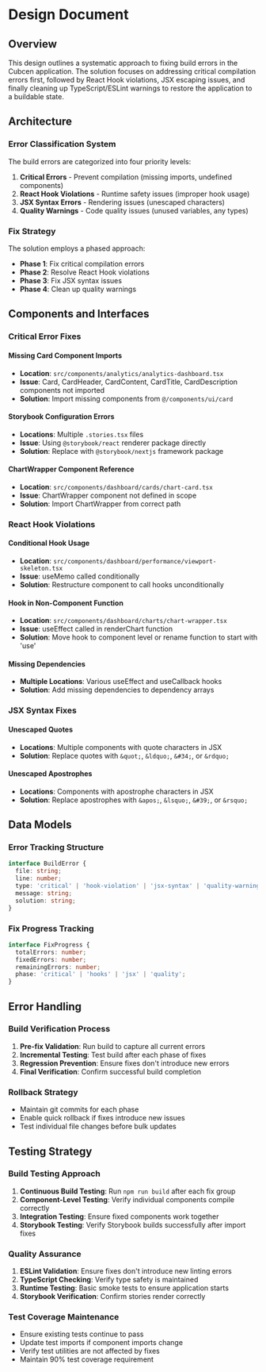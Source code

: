 # Design Document

## Overview

This design outlines a systematic approach to fixing build errors in the Cubcen application. The solution focuses on addressing critical compilation errors first, followed by React Hook violations, JSX escaping issues, and finally cleaning up TypeScript/ESLint warnings to restore the application to a buildable state.

## Architecture

### Error Classification System

The build errors are categorized into four priority levels:

1. **Critical Errors** - Prevent compilation (missing imports, undefined components)
2. **React Hook Violations** - Runtime safety issues (improper hook usage)
3. **JSX Syntax Errors** - Rendering issues (unescaped characters)
4. **Quality Warnings** - Code quality issues (unused variables, any types)

### Fix Strategy

The solution employs a phased approach:
- **Phase 1**: Fix critical compilation errors
- **Phase 2**: Resolve React Hook violations
- **Phase 3**: Fix JSX syntax issues
- **Phase 4**: Clean up quality warnings

## Components and Interfaces

### Critical Error Fixes

#### Missing Card Component Imports
- **Location**: `src/components/analytics/analytics-dashboard.tsx`
- **Issue**: Card, CardHeader, CardContent, CardTitle, CardDescription components not imported
- **Solution**: Import missing components from `@/components/ui/card`

#### Storybook Configuration Errors
- **Locations**: Multiple `.stories.tsx` files
- **Issue**: Using `@storybook/react` renderer package directly
- **Solution**: Replace with `@storybook/nextjs` framework package

#### ChartWrapper Component Reference
- **Location**: `src/components/dashboard/cards/chart-card.tsx`
- **Issue**: ChartWrapper component not defined in scope
- **Solution**: Import ChartWrapper from correct path

### React Hook Violations

#### Conditional Hook Usage
- **Location**: `src/components/dashboard/performance/viewport-skeleton.tsx`
- **Issue**: useMemo called conditionally
- **Solution**: Restructure component to call hooks unconditionally

#### Hook in Non-Component Function
- **Location**: `src/components/dashboard/charts/chart-wrapper.tsx`
- **Issue**: useEffect called in renderChart function
- **Solution**: Move hook to component level or rename function to start with 'use'

#### Missing Dependencies
- **Multiple Locations**: Various useEffect and useCallback hooks
- **Solution**: Add missing dependencies to dependency arrays

### JSX Syntax Fixes

#### Unescaped Quotes
- **Locations**: Multiple components with quote characters in JSX
- **Solution**: Replace quotes with `&quot;`, `&ldquo;`, `&#34;`, or `&rdquo;`

#### Unescaped Apostrophes
- **Locations**: Components with apostrophe characters in JSX
- **Solution**: Replace apostrophes with `&apos;`, `&lsquo;`, `&#39;`, or `&rsquo;`

## Data Models

### Error Tracking Structure

```typescript
interface BuildError {
  file: string;
  line: number;
  type: 'critical' | 'hook-violation' | 'jsx-syntax' | 'quality-warning';
  message: string;
  solution: string;
}
```

### Fix Progress Tracking

```typescript
interface FixProgress {
  totalErrors: number;
  fixedErrors: number;
  remainingErrors: number;
  phase: 'critical' | 'hooks' | 'jsx' | 'quality';
}
```

## Error Handling

### Build Verification Process

1. **Pre-fix Validation**: Run build to capture all current errors
2. **Incremental Testing**: Test build after each phase of fixes
3. **Regression Prevention**: Ensure fixes don't introduce new errors
4. **Final Verification**: Confirm successful build completion

### Rollback Strategy

- Maintain git commits for each phase
- Enable quick rollback if fixes introduce new issues
- Test individual file changes before bulk updates

## Testing Strategy

### Build Testing Approach

1. **Continuous Build Testing**: Run `npm run build` after each fix group
2. **Component-Level Testing**: Verify individual components compile correctly
3. **Integration Testing**: Ensure fixed components work together
4. **Storybook Testing**: Verify Storybook builds successfully after import fixes

### Quality Assurance

1. **ESLint Validation**: Ensure fixes don't introduce new linting errors
2. **TypeScript Checking**: Verify type safety is maintained
3. **Runtime Testing**: Basic smoke tests to ensure application starts
4. **Storybook Verification**: Confirm stories render correctly

### Test Coverage Maintenance

- Ensure existing tests continue to pass
- Update test imports if component imports change
- Verify test utilities are not affected by fixes
- Maintain 90% test coverage requirement